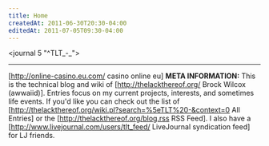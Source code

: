 ```yaml
---
title: Home
createdAt: 2011-06-30T20:30-04:00
editedAt: 2011-07-05T09:30-04:00
---
```


<journal 5 "^TLT_-_">

----
[http://online-casino.eu.com/ casino online eu]
<b>META INFORMATION:</b> This is the technical blog and wiki of [http://thelackthereof.org/ Brock Wilcox (awwaiid)]. Entries focus on my current projects, interests, and sometimes life events. If you'd like you can check out the list of [http://thelackthereof.org/wiki.pl?search=%5eTLT%20-&context=0 All Entries] or the [http://thelackthereof.org/blog.rss RSS Feed]. I also have a [http://www.livejournal.com/users/tlt_feed/ LiveJournal syndication feed] for LJ friends.

